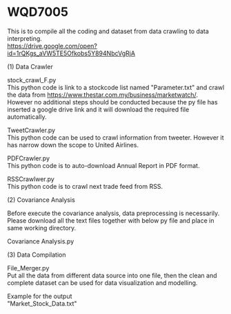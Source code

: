 # WQD7005
This is to compile all the coding and dataset from data crawling to data interpreting. <br/>
https://drive.google.com/open?id=1rQKgs_aVW5TE5Ofkobs5Y894NbcVgRjA<br/>

(1) Data Crawler<br/>

stock_crawl_F.py<br/>
This python code is link to a stockcode list named "Parameter.txt" and crawl the data from https://www.thestar.com.my/business/marketwatch/. <br/>
However no additional steps should be conducted because the py file has inserted a google drive link and it will download the required file automatically.<br/>

TweetCrawler.py<br/>
This python code can be used to crawl information from tweeter. However it has narrow down the scope to United Airlines.<br/>

PDFCrawler.py<br/>
This python code is to auto-download Annual Report in PDF format.<br/>

RSSCrawlwer.py<br/>
This python code is to crawl next trade feed from RSS.<br/>

(2) Covariance Analysis<br/>

Before execute the covariance analysis, data preprocessing is necessarily. Please download all the text files together with below py file and place in same working directory.<br/>

Covariance Analysis.py<br/>

(3) Data Compilation<br/>

File_Merger.py<br/>
Put all the data from different data source into one file, then the clean and complete dataset can be used for data visualization and modelling.<br/>

Example for the output<br/>
"Market_Stock_Data.txt"


